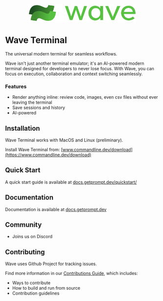
<p align="center">
  <picture>
    <source media="(prefers-color-scheme: dark)" srcset="./src/app/assets/wave-logo_horizontal-coloronwhite.svg">
    <source media="(prefers-color-scheme: light)" srcset="./src/app/assets/wave-logo_horizontal-coloronblack.svg">
    <img alt="Wave Terminal Logo" src="./src/app/assets/wave-logo_horizontal-coloronblack.svg" width="352" height="59" style="max-width: 100%;">
  </picture>
  <br/>
</p>

# Wave Terminal 

The universal modern terminal for seamless workflows.

Wave isn't just another terminal emulator; it's an AI-powered modern terminal designed for developers to never lose focus. With Wave, you can focus on execution, collaboration and context switching seamlessly.   

### Features

* Render anything inline: review code, images, even csv files without ever leaving the terminal
* Save sessions and history
* AI-powered

## Installation

Wave Terminal works with MacOS and Linux (preliminary).

Install Wave Terminal from: [www.commandline.dev/download](https://www.commandline.dev/download)

## Quick Start

A quick start guide is available at [docs.getprompt.dev/quickstart/](https://docs.getprompt.dev/quickstart/)

## Documentation

Documentation is available at [docs.getprompt.dev](https://docs.getprompt.dev/)

## Community
  * Joins us on Discord

## Contributing

Wave uses Github Project for tracking issues. 

Find more information in our [Contributions Guide](), which includes:

  * Ways to contribute
  * How to build and run from source
  * Contribution guidelines


